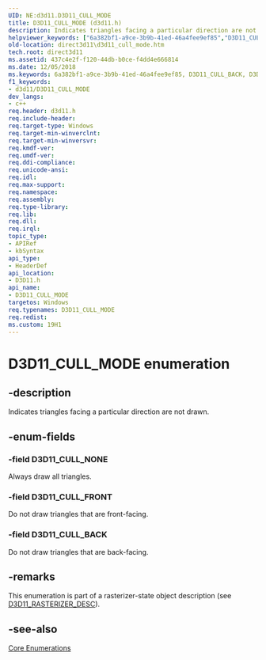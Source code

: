 ```yaml
---
UID: NE:d3d11.D3D11_CULL_MODE
title: D3D11_CULL_MODE (d3d11.h)
description: Indicates triangles facing a particular direction are not drawn.
helpviewer_keywords: ["6a382bf1-a9ce-3b9b-41ed-46a4fee9ef85","D3D11_CULL_BACK","D3D11_CULL_FRONT","D3D11_CULL_MODE","D3D11_CULL_MODE enumeration [Direct3D 11]","D3D11_CULL_NONE","d3d11/D3D11_CULL_BACK","d3d11/D3D11_CULL_FRONT","d3d11/D3D11_CULL_MODE","d3d11/D3D11_CULL_NONE","direct3d11.d3d11_cull_mode"]
old-location: direct3d11\d3d11_cull_mode.htm
tech.root: direct3d11
ms.assetid: 437c4e2f-f120-44db-b0ce-f4dd4e666814
ms.date: 12/05/2018
ms.keywords: 6a382bf1-a9ce-3b9b-41ed-46a4fee9ef85, D3D11_CULL_BACK, D3D11_CULL_FRONT, D3D11_CULL_MODE, D3D11_CULL_MODE enumeration [Direct3D 11], D3D11_CULL_NONE, d3d11/D3D11_CULL_BACK, d3d11/D3D11_CULL_FRONT, d3d11/D3D11_CULL_MODE, d3d11/D3D11_CULL_NONE, direct3d11.d3d11_cull_mode
f1_keywords:
- d3d11/D3D11_CULL_MODE
dev_langs:
- c++
req.header: d3d11.h
req.include-header: 
req.target-type: Windows
req.target-min-winverclnt: 
req.target-min-winversvr: 
req.kmdf-ver: 
req.umdf-ver: 
req.ddi-compliance: 
req.unicode-ansi: 
req.idl: 
req.max-support: 
req.namespace: 
req.assembly: 
req.type-library: 
req.lib: 
req.dll: 
req.irql: 
topic_type:
- APIRef
- kbSyntax
api_type:
- HeaderDef
api_location:
- D3D11.h
api_name:
- D3D11_CULL_MODE
targetos: Windows
req.typenames: D3D11_CULL_MODE
req.redist: 
ms.custom: 19H1
---
```


# D3D11_CULL_MODE enumeration


## -description


Indicates triangles facing a particular direction are not drawn.


## -enum-fields




### -field D3D11_CULL_NONE

Always draw all triangles.


### -field D3D11_CULL_FRONT

Do not draw triangles that are front-facing.


### -field D3D11_CULL_BACK

Do not draw triangles that are back-facing.


## -remarks



This enumeration is part of a rasterizer-state object description (see <a href="https://docs.microsoft.com/windows/desktop/api/d3d11/ns-d3d11-d3d11_rasterizer_desc">D3D11_RASTERIZER_DESC</a>).




## -see-also




<a href="https://docs.microsoft.com/windows/desktop/direct3d11/d3d11-graphics-reference-d3d11-core-enums">Core Enumerations</a>
 

 


